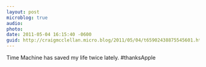 ```yaml
---
layout: post
microblog: true
audio: 
photo: 
date: 2011-05-04 16:15:40 -0600
guid: http://craigmcclellan.micro.blog/2011/05/04/t65902438875545601.html
---
```

Time Machine has saved my life twice lately. #thanksApple
